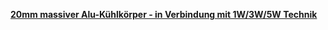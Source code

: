 [**20mm massiver Alu-Kühlkörper - in Verbindung mit 1W/3W/5W Technik**](https://www.led-tech.de/de/Massiver-Alu-Kuehlkoerper-20-50)